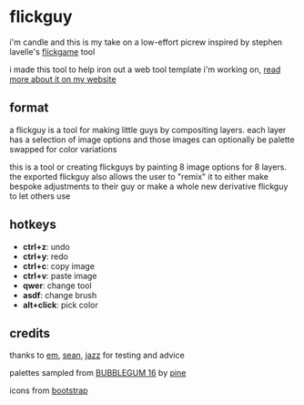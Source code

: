 # flickguy
i'm candle and this is my take on a low-effort picrew inspired by stephen lavelle's [flickgame][0] tool

i made this tool to help iron out a web tool template i'm working on, [read more about it on my website][2]

## format
a flickguy is a tool for making little guys by compositing layers. each layer
has a selection of image options and those images can optionally be palette
swapped for color variations

this is a tool or creating flickguys by painting 8 image options for 8 layers. the exported flickguy also allows the user to "remix" it to either make bespoke
adjustments to their guy or make a whole new derivative flickguy to let others use  

## hotkeys
 * __ctrl+z__: undo
 * __ctrl+y__: redo
 * __ctrl+c__: copy image
 * __ctrl+v__: paste image
 * __qwer__: change tool
 * __asdf__: change brush
 * __alt+click__: pick color

## credits
thanks to [em](https://twitter.com/netgal_emi), [sean](https://twitter.com/SeanSLeBlanc), [jazz](https://twitter.com/jazzmickle) for testing and advice

palettes sampled from [BUBBLEGUM 16][1] by [pine][3]

icons from [bootstrap][4]

[0]: http://flickgame.org
[1]: https://lospec.com/palette-list/bubblegum-16
[2]: https://kool.tools/blog/flickgame-study.html
[3]: https://twitter.com/PineTreePizza
[4]: https://icons.getbootstrap.com/
